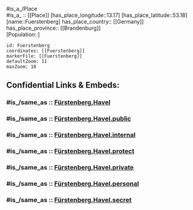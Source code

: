﻿---
confidential: public
isDeleted: false
location:
- 53.18
- 13.17
mapmarker: city
mapzoom:
- 7
- 12
SpocWebEntityId: 30319
tags:
- geo/City
type: City
---

#is_a_/Place  
#is_a_ :: [[Place]] 
[has_place_longitude::13.17] 
[has_place_latitude::53.18] 
[name::Fuerstenberg] 
has_place_country:: [[Germany]]  
has_place_province:: [[Brandenburg]]  
[Population::] 



```leaflet
id: Fuerstenberg
coordinates: [[Fuerstenberg]] 
markerFile: [[Fuerstenberg]] 
defaultZoom: 11 
maxZoom: 18
```


## Confidential Links & Embeds: 

### #is_/same_as :: [Fürstenberg,Havel](/_Standards/Earth/Continent/Europe/Europe~Central/Germany/Germany~East/Brandenburg/counties~Brandenburg/Oberhavel/cities~Oberhavel/Fürstenberg,Havel.md) 

### #is_/same_as :: [Fürstenberg,Havel.public](/_public/Earth/Continent/Europe/Europe~Central/Germany/Germany~East/Brandenburg/counties~Brandenburg/Oberhavel/cities~Oberhavel/Fürstenberg,Havel.public.md) 

### #is_/same_as :: [Fürstenberg,Havel.internal](/_internal/Earth/Continent/Europe/Europe~Central/Germany/Germany~East/Brandenburg/counties~Brandenburg/Oberhavel/cities~Oberhavel/Fürstenberg,Havel.internal.md) 

### #is_/same_as :: [Fürstenberg,Havel.protect](/_protect/Earth/Continent/Europe/Europe~Central/Germany/Germany~East/Brandenburg/counties~Brandenburg/Oberhavel/cities~Oberhavel/Fürstenberg,Havel.protect.md) 

### #is_/same_as :: [Fürstenberg,Havel.private](/_private/Earth/Continent/Europe/Europe~Central/Germany/Germany~East/Brandenburg/counties~Brandenburg/Oberhavel/cities~Oberhavel/Fürstenberg,Havel.private.md) 

### #is_/same_as :: [Fürstenberg,Havel.personal](/_personal/Earth/Continent/Europe/Europe~Central/Germany/Germany~East/Brandenburg/counties~Brandenburg/Oberhavel/cities~Oberhavel/Fürstenberg,Havel.personal.md) 

### #is_/same_as :: [Fürstenberg,Havel.secret](/_secret/Earth/Continent/Europe/Europe~Central/Germany/Germany~East/Brandenburg/counties~Brandenburg/Oberhavel/cities~Oberhavel/Fürstenberg,Havel.secret.md)

